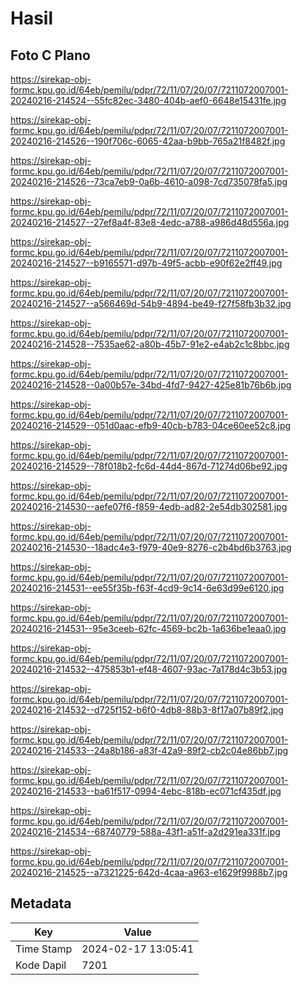 # Hasil

## Foto C Plano

https://sirekap-obj-formc.kpu.go.id/64eb/pemilu/pdpr/72/11/07/20/07/7211072007001-20240216-214524--55fc82ec-3480-404b-aef0-6648e15431fe.jpg

https://sirekap-obj-formc.kpu.go.id/64eb/pemilu/pdpr/72/11/07/20/07/7211072007001-20240216-214526--190f706c-6065-42aa-b9bb-765a21f8482f.jpg

https://sirekap-obj-formc.kpu.go.id/64eb/pemilu/pdpr/72/11/07/20/07/7211072007001-20240216-214526--73ca7eb9-0a6b-4610-a098-7cd735078fa5.jpg

https://sirekap-obj-formc.kpu.go.id/64eb/pemilu/pdpr/72/11/07/20/07/7211072007001-20240216-214527--27ef8a4f-83e8-4edc-a788-a986d48d556a.jpg

https://sirekap-obj-formc.kpu.go.id/64eb/pemilu/pdpr/72/11/07/20/07/7211072007001-20240216-214527--b9165571-d97b-49f5-acbb-e90f62e2ff49.jpg

https://sirekap-obj-formc.kpu.go.id/64eb/pemilu/pdpr/72/11/07/20/07/7211072007001-20240216-214527--a566469d-54b9-4894-be49-f27f58fb3b32.jpg

https://sirekap-obj-formc.kpu.go.id/64eb/pemilu/pdpr/72/11/07/20/07/7211072007001-20240216-214528--7535ae62-a80b-45b7-91e2-e4ab2c1c8bbc.jpg

https://sirekap-obj-formc.kpu.go.id/64eb/pemilu/pdpr/72/11/07/20/07/7211072007001-20240216-214528--0a00b57e-34bd-4fd7-9427-425e81b76b6b.jpg

https://sirekap-obj-formc.kpu.go.id/64eb/pemilu/pdpr/72/11/07/20/07/7211072007001-20240216-214529--051d0aac-efb9-40cb-b783-04ce60ee52c8.jpg

https://sirekap-obj-formc.kpu.go.id/64eb/pemilu/pdpr/72/11/07/20/07/7211072007001-20240216-214529--78f018b2-fc6d-44d4-867d-71274d06be92.jpg

https://sirekap-obj-formc.kpu.go.id/64eb/pemilu/pdpr/72/11/07/20/07/7211072007001-20240216-214530--aefe07f6-f859-4edb-ad82-2e54db302581.jpg

https://sirekap-obj-formc.kpu.go.id/64eb/pemilu/pdpr/72/11/07/20/07/7211072007001-20240216-214530--18adc4e3-f979-40e9-8276-c2b4bd6b3763.jpg

https://sirekap-obj-formc.kpu.go.id/64eb/pemilu/pdpr/72/11/07/20/07/7211072007001-20240216-214531--ee55f35b-f63f-4cd9-9c14-6e63d99e6120.jpg

https://sirekap-obj-formc.kpu.go.id/64eb/pemilu/pdpr/72/11/07/20/07/7211072007001-20240216-214531--95e3ceeb-62fc-4569-bc2b-1a636be1eaa0.jpg

https://sirekap-obj-formc.kpu.go.id/64eb/pemilu/pdpr/72/11/07/20/07/7211072007001-20240216-214532--475853b1-ef48-4607-93ac-7a178d4c3b53.jpg

https://sirekap-obj-formc.kpu.go.id/64eb/pemilu/pdpr/72/11/07/20/07/7211072007001-20240216-214532--d725f152-b6f0-4db8-88b3-8f17a07b89f2.jpg

https://sirekap-obj-formc.kpu.go.id/64eb/pemilu/pdpr/72/11/07/20/07/7211072007001-20240216-214533--24a8b186-a83f-42a9-89f2-cb2c04e86bb7.jpg

https://sirekap-obj-formc.kpu.go.id/64eb/pemilu/pdpr/72/11/07/20/07/7211072007001-20240216-214533--ba61f517-0994-4ebc-818b-ec071cf435df.jpg

https://sirekap-obj-formc.kpu.go.id/64eb/pemilu/pdpr/72/11/07/20/07/7211072007001-20240216-214534--68740779-588a-43f1-a51f-a2d291ea331f.jpg

https://sirekap-obj-formc.kpu.go.id/64eb/pemilu/pdpr/72/11/07/20/07/7211072007001-20240216-214525--a7321225-642d-4caa-a963-e1629f9988b7.jpg


## Metadata

| Key        | Value               |
| ---------- | ------------------- |
| Time Stamp | 2024-02-17 13:05:41 |
| Kode Dapil | 7201                |



